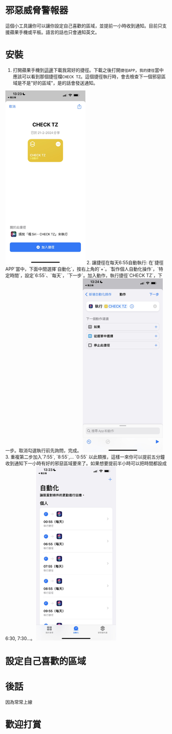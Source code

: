 # 邪惡威脅警報器
這個小工具讓你可以讓你設定自己喜歡的區域，並提前一小時收到通知。目前只支援蘋果手機或平板。語言的話也只會通知英文。

# 安裝
1. 打開蘋果手機到[這邊](https://www.icloud.com/shortcuts/8b5c103d772b4465bbcc69038857506a)下載我寫好的捷徑。下載之後打開`捷徑APP`，`我的捷徑`當中應該可以看到那個捷徑檔`CHECK TZ`。這個捷徑執行時，會去檢查下一個邪惡區域是不是"好的區域"，是的話會發送通知。
<img src='get-shortcus.jpg' width='250'>
2. 讓捷徑在每天6:55自動執行: 在`捷徑APP`當中，下面中間選擇`自動化`，按右上角的`+`。`製作個人自動化操作`，`特定時間`，設定`6:55`、`每天`，`下一步`。加入動作，執行捷徑`CHECK TZ`，下一步。取消勾選執行前先詢問，完成。
<img src='automate-shortcut.jpg' width='250'>
3. 重複第二步加入`7:55`, `8:55`,... `0:55` 以此類推，這樣一來你可以提前五分鐘收到通知下一小時有好的邪惡區域要來了。如果想要提前半小時可以把時間都設成6:30, 7:30...。
<img src='automate-shortcut-2.jpg' width='250'>

# 設定自己喜歡的區域

# 後話
因為常常上線



# 歡迎打賞
